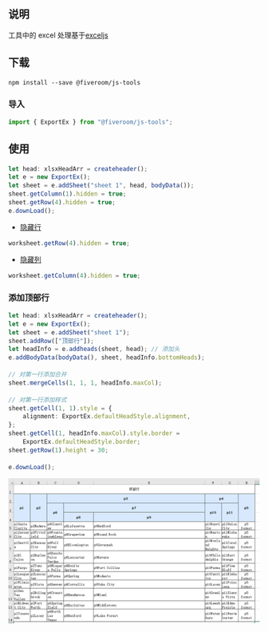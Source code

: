 ## 说明

工具中的 excel 处理基于[exceljs](https://github.com/exceljs/exceljs/blob/master/README_zh.md)

## 下载

```shell
npm install --save @fiveroom/js-tools
```

### 导入

```ts
import { ExportEx } from "@fiveroom/js-tools";
```

## 使用

```ts
let head: xlsxHeadArr = createheader();
let e = new ExportEx();
let sheet = e.addSheet("sheet 1", head, bodyData());
sheet.getColumn(1).hidden = true;
sheet.getRow(4).hidden = true;
e.downLoad();
```

-   [隐藏行](https://github.com/exceljs/exceljs/blob/master/README_zh.md#%E5%88%97)

```ts
worksheet.getRow(4).hidden = true;
```

-   [隐藏列](https://github.com/exceljs/exceljs/blob/master/README_zh.md#%E8%A1%8C)

```ts
worksheet.getColumn(4).hidden = true;
```

### 添加顶部行

```ts
let head: xlsxHeadArr = createheader();
let e = new ExportEx();
let sheet = e.addSheet("sheet 1");
sheet.addRow(["顶部行"]);
let headInfo = e.addheads(sheet, head); // 添加头
e.addBodyData(bodyData(), sheet, headInfo.bottomHeads);

// 对第一行添加合并
sheet.mergeCells(1, 1, 1, headInfo.maxCol);

// 对第一行添加样式
sheet.getCell(1, 1).style = {
    alignment: ExportEx.defaultHeadStyle.alignment,
};
sheet.getCell(1, headInfo.maxCol).style.border =
    ExportEx.defaultHeadStyle.border;
sheet.getRow(1).height = 30;

e.downLoad();
```

![](./assets/顶部行.png)

